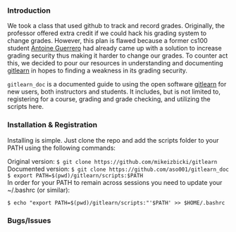 ### Introduction  
We took a class that used github to track and record grades. Originally, the professor offered extra credit if we could hack his grading system to change grades. However, this plan is flawed because a former cs100 student [Antoine Guerrero](https://github.com/aguerrero/Faking-Git-Commits) had already came up with a solution to increase grading security thus making it harder to change our grades. To counter act this, we decided to pour our resources in understanding and documenting [gitlearn](https://github.com/mikeizbicki/gitlearn) in hopes to finding a weakness in its grading security.  

`gitlearn_doc` is a documented guide to using the open software [gitlearn](https://github.com/mikeizbicki/gitlearn) for new users, both instructors and students.
It includes, but is not limited to, registering for a course, grading and grade checking, and utilizing the scripts here.

### Installation & Registration

Installing is simple. Just clone the repo and add the scripts folder to your PATH using the following commands:

Original version: `$ git clone https://github.com/mikeizbicki/gitlearn`  
Documented version: `$ git clone https://github.com/aso001/gitlearn_doc`    
`$ export PATH=$(pwd)/gitlearn/scripts:$PATH`  
In order for your PATH to remain across sessions you need to update your ~/.bashrc (or similar):  

`$ echo "export PATH=$(pwd)/gitlearn/scripts:"'$PATH' >> $HOME/.bashrc`  
### Bugs/Issues

